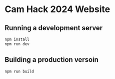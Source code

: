 # Cam Hack 2024 Website

## Running a development server

```bash
npm install
npm run dev
```

## Building a production versoin

```bash
npm run build
```
